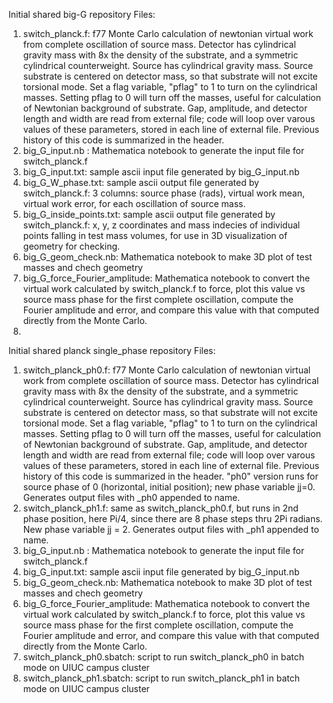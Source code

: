 Initial shared big-G repository
Files:
1. switch_planck.f: f77 Monte Carlo calculation of newtonian virtual work from complete oscillation of source mass. Detector has cylindrical gravity mass with 8x the density of the substrate, and a symmetric cylindrical counterweight. Source has cylindrical gravity mass. Source substrate is centered on detector mass, so that substrate will not excite torsional mode.  Set a flag variable, "pflag" to 1 to turn on the cylindrical masses.  Setting pflag to 0 will turn off the masses, useful for calculation of Newtonian background of substrate.  Gap, amplitude, and detector length and width are read from external file; code will loop over varous values of these parameters, stored in each line of external file. Previous history of this code is summarized in the header.
2. big_G_input.nb : Mathematica notebook to generate the input file for switch_planck.f
3. big_G_input.txt: sample ascii input file generated by big_G_input.nb
4. big_G_W_phase.txt: sample ascii output file generated by switch_planck.f: 3 columns: source phase (rads), virtual work mean, virtual work error, for each oscillation of source mass.
5. big_G_inside_points.txt: sample ascii output file generated by switch_planck.f: x, y, z coordinates and mass indecies of individual points falling in test mass volumes, for use in 3D visualization of geometry for checking.
6. big_G_geom_check.nb: Mathematica notebook to make 3D plot of test masses and chech geometry
7. big_G_force_Fourier_amplitude: Mathematica notebook to convert the virtual work calculated by switch_planck.f to force, plot this value vs source mass phase for the first complete oscillation, compute the Fourier amplitude and error, and compare this value with that computed directly from the Monte Carlo.
8. 

Initial shared planck single_phase repository
Files:
1. switch_planck_ph0.f: f77 Monte Carlo calculation of newtonian virtual work from complete oscillation of source mass. Detector has cylindrical gravity mass with 8x the density of the substrate, and a symmetric cylindrical counterweight. Source has cylindrical gravity mass. Source substrate is centered on detector mass, so that substrate will not excite torsional mode.  Set a flag variable, "pflag" to 1 to turn on the cylindrical masses.  Setting pflag to 0 will turn off the masses, useful for calculation of Newtonian background of substrate.  Gap, amplitude, and detector length and width are read from external file; code will loop over varous values of these parameters, stored in each line of external file. Previous history of this code is summarized in the header.  "ph0" version runs for source phase of 0 (horizontal, initial position); new phase variable jj=0. Generates output files with _ph0 appended to name.
2. switch_planck_ph1.f: same as switch_planck_ph0.f, but runs in 2nd phase position, here Pi/4, since there are 8 phase steps thru 2Pi radians. New phase variable jj = 2. Generates output files with _ph1 appended to name.
3. big_G_input.nb : Mathematica notebook to generate the input file for switch_planck.f
4. big_G_input.txt: sample ascii input file generated by big_G_input.nb
7. big_G_geom_check.nb: Mathematica notebook to make 3D plot of test masses and chech geometry
8. big_G_force_Fourier_amplitude: Mathematica notebook to convert the virtual work calculated by switch_planck.f to force, plot this value vs source mass phase for the first complete oscillation, compute the Fourier amplitude and error, and compare this value with that computed directly from the Monte Carlo.
9. switch_planck_ph0.sbatch: script to run switch_planck_ph0 in batch mode on UIUC campus cluster
10. switch_planck_ph1.sbatch: script to run switch_planck_ph1 in batch mode on UIUC campus cluster
